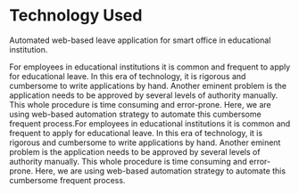 # Technology Used
Automated web-based leave application for smart office in educational institution.

For employees in educational institutions it is common and frequent to apply for educational leave. In this era of technology, it is rigorous and cumbersome to write applications by hand. Another eminent problem is the application needs to be approved by several levels of authority manually. This whole procedure is time consuming and error-prone. Here, we are using web-based automation strategy to automate this cumbersome frequent process.For employees in educational institutions it is common and frequent to apply for educational leave. In this era of technology, it is rigorous and cumbersome to write applications by hand. Another eminent problem is the application needs to be approved by several levels of authority manually. This whole procedure is time consuming and error-prone. Here, we are using web-based automation strategy to automate this cumbersome frequent process.